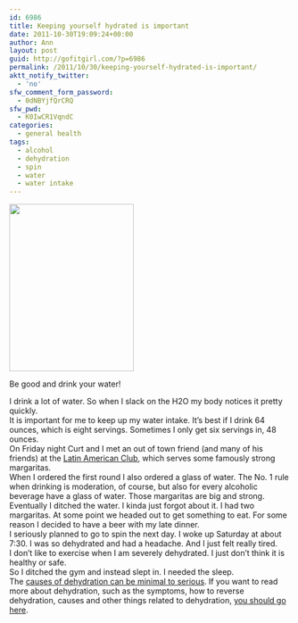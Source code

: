 ```yaml
---
id: 6986
title: Keeping yourself hydrated is important
date: 2011-10-30T19:09:24+00:00
author: Ann
layout: post
guid: http://gofitgirl.com/?p=6986
permalink: /2011/10/30/keeping-yourself-hydrated-is-important/
aktt_notify_twitter:
  - 'no'
sfw_comment_form_password:
  - 0dNBYjfQrCRQ
sfw_pwd:
  - K0IwCR1VqndC
categories:
  - general health
tags:
  - alcohol
  - dehydration
  - spin
  - water
  - water intake
---
```

<div id="attachment_6995" style="width: 233px" class="wp-caption alignleft">
  <a href="http://gofitgirl.com/blog/wp-content/uploads/2011/10/dehydration1.jpg"><img class="size-medium wp-image-6995" title="dehydration" src="http://gofitgirl.com/blog/wp-content/uploads/2011/10/dehydration1-223x300.jpg" alt="" width="223" height="300" /></a>
  
  <p class="wp-caption-text">
    Be good and drink your water!
  </p>
</div>

  
I drink a lot of water. So when I slack on the H2O my body notices it pretty quickly.  
It is important for me to keep up my water intake. It&#8217;s best if I drink 64 ounces, which is eight servings. Sometimes I only get six servings in, 48 ounces.  
On Friday night Curt and I met an out of town friend (and many of his friends) at the [Latin American Club](http://maps.google.com/maps/place?hl=en&sugexp=kjrmc&cp=20&gs_id=2g&xhr=t&gs_upl=&bav=on.2,or.r_gc.r_pw.,cf.osb&biw=1268&bih=626&um=1&ie=UTF-8&q=latin+american+club+sf&fb=1&gl=us&hq=latin+american+club&hnear=0x80859a6d00690021:0x4a501367f076adff,San+Francisco,+CA&cid=13480233292018639724), which serves some famously strong margaritas.  
When I ordered the first round I also ordered a glass of water. The No. 1 rule when drinking is moderation, of course, but also for every alcoholic beverage have a glass of water. Those margaritas are big and strong.  
Eventually I ditched the water. I kinda just forgot about it. I had two margaritas. At some point we headed out to get something to eat. For some reason I decided to have a beer with my late dinner.  
I seriously planned to go to spin the next day. I woke up Saturday at about 7:30. I was so dehydrated and had a headache. And I just felt really tired.  
I don&#8217;t like to exercise when I am severely dehydrated. I just don&#8217;t think it is healthy or safe.  
So I ditched the gym and instead slept in. I needed the sleep.  
The [causes of dehydration can be minimal to serious](http://www.medicinenet.com/dehydration/page5.htm). If you want to read more about dehydration, such as the symptoms, how to reverse dehydration, causes and other things related to dehydration, [you should go here](http://www.medicinenet.com/dehydration/article.htm).